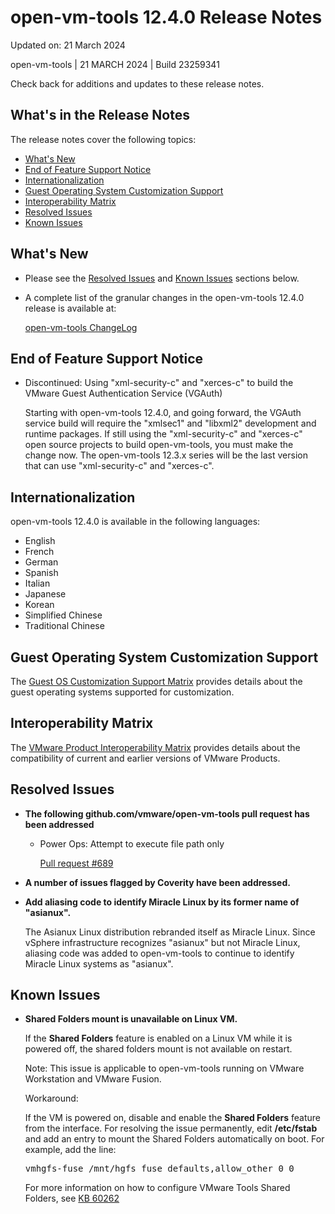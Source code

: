 #                      open-vm-tools 12.4.0 Release Notes

Updated on: 21 March 2024

open-vm-tools | 21 MARCH 2024 | Build 23259341

Check back for additions and updates to these release notes.

## What's in the Release Notes

The release notes cover the following topics:

* [What's New](#whatsnew) 
* [End of Feature Support Notice](#endsupport)
* [Internationalization](#i18n) 
* [Guest Operating System Customization Support](#guestop) 
* [Interoperability Matrix](#interop) 
* [Resolved Issues](#resolvedissues) 
* [Known Issues](#knownissues)

## <a id="whatsnew" name="whatsnew"></a>What's New


*   Please see the [Resolved Issues](#resolvedissues) and [Known Issues](#knownissues) sections below.

*   A complete list of the granular changes in the open-vm-tools 12.4.0 release is available at:

    [open-vm-tools ChangeLog](https://github.com/vmware/open-vm-tools/blob/stable-12.4.0/open-vm-tools/ChangeLog)

## <a id="endsupport" name="endsupport"></a>End of Feature Support Notice

*   Discontinued: Using "xml-security-c" and "xerces-c" to build the VMware Guest Authentication Service (VGAuth)

    Starting with open-vm-tools 12.4.0, and going forward, the VGAuth service build will require the "xmlsec1" and "libxml2" development and runtime packages.  If still using the "xml-security-c" and "xerces-c" open source projects to build open-vm-tools, you must make the change now.  The open-vm-tools 12.3.x series will be the last version that can use "xml-security-c" and "xerces-c".

## <a id="i18n" name="i18n"></a>Internationalization

open-vm-tools 12.4.0 is available in the following languages:

* English
* French
* German
* Spanish
* Italian
* Japanese
* Korean
* Simplified Chinese
* Traditional Chinese

## <a id="guestop" name="guestop"></a>Guest Operating System Customization Support

The [Guest OS Customization Support Matrix](http://partnerweb.vmware.com/programs/guestOS/guest-os-customization-matrix.pdf) provides details about the guest operating systems supported for customization.

## <a id="interop" name="interop"></a>Interoperability Matrix

The [VMware Product Interoperability Matrix](http://partnerweb.vmware.com/comp_guide2/sim/interop_matrix.php) provides details about the compatibility of current and earlier versions of VMware Products. 

## <a id="resolvedissues" name ="resolvedissues"></a> Resolved Issues

*   **The following github.com/vmware/open-vm-tools pull request has been addressed**

    * Power Ops: Attempt to execute file path only

      [Pull request #689](https://github.com/vmware/open-vm-tools/pull/689)

*   **A number of issues flagged by Coverity have been addressed.**

*   **Add aliasing code to identify Miracle Linux by its former name of "asianux".**

      The Asianux Linux distribution rebranded itself as Miracle Linux.  Since vSphere infrastructure recognizes "asianux" but not Miracle Linux, aliasing code was added to open-vm-tools to continue to identify Miracle Linux systems as "asianux".

## <a id="knownissues" name="knownissues"></a>Known Issues


*   **Shared Folders mount is unavailable on Linux VM.**

    If the **Shared Folders** feature is enabled on a Linux VM while it is powered off, the shared folders mount is not available on restart.

    Note: This issue is applicable to open-vm-tools running on VMware Workstation and VMware Fusion.

    Workaround:

    If the VM is powered on, disable and enable the **Shared Folders** feature from the interface. For resolving the issue permanently, edit **/etc/fstab** and add an entry to mount the Shared Folders automatically on boot.  For example, add the line:

    <tt>vmhgfs-fuse   /mnt/hgfs    fuse    defaults,allow_other    0    0</tt>

    For more information on how to configure VMware Tools Shared Folders, see [KB 60262](https://kb.vmware.com/s/article/60262)

